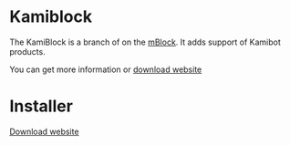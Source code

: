 # Kamiblock

The KamiBlock is a branch of on the [mBlock](https://github.com/Makeblock-official/mBlock). It adds support of Kamibot products.

You can get more information or [download website](http://kamibot.com/lib)

# Installer

[Download website](https://play.google.com/store/apps/details?id=air.com.kamibot.KamiBlock)

